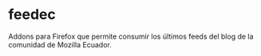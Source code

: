 # feedec
Addons para Firefox que permite consumir los últimos feeds del blog de la comunidad de Mozilla Ecuador.
